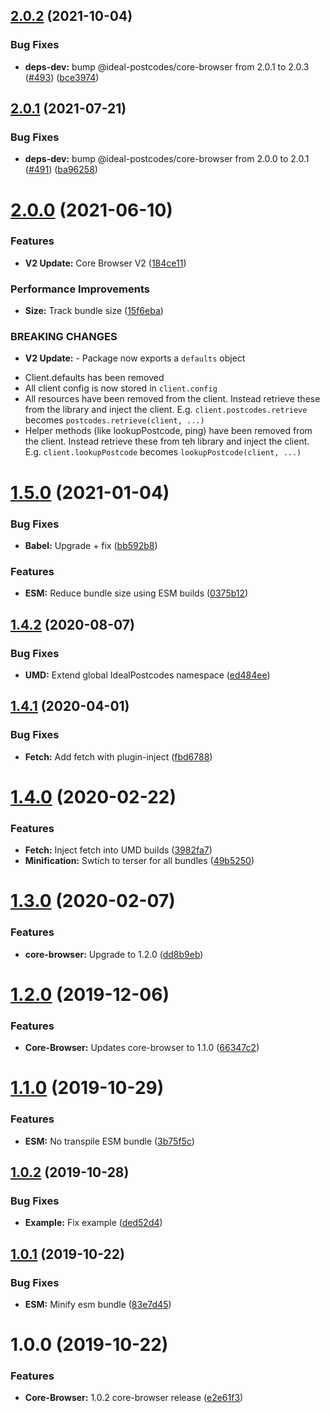 ## [2.0.2](https://github.com/ideal-postcodes/core-browser-bundled/compare/2.0.1...2.0.2) (2021-10-04)


### Bug Fixes

* **deps-dev:** bump @ideal-postcodes/core-browser from 2.0.1 to 2.0.3 ([#493](https://github.com/ideal-postcodes/core-browser-bundled/issues/493)) ([bce3974](https://github.com/ideal-postcodes/core-browser-bundled/commit/bce39746aff2c67b24e789f0fb4972f02fadd34f))

## [2.0.1](https://github.com/ideal-postcodes/core-browser-bundled/compare/2.0.0...2.0.1) (2021-07-21)


### Bug Fixes

* **deps-dev:** bump @ideal-postcodes/core-browser from 2.0.0 to 2.0.1 ([#491](https://github.com/ideal-postcodes/core-browser-bundled/issues/491)) ([ba96258](https://github.com/ideal-postcodes/core-browser-bundled/commit/ba96258a2b391595afa1a9db3d08b48cdf13b143))

# [2.0.0](https://github.com/ideal-postcodes/core-browser-bundled/compare/1.5.0...2.0.0) (2021-06-10)


### Features

* **V2 Update:** Core Browser V2 ([184ce11](https://github.com/ideal-postcodes/core-browser-bundled/commit/184ce11295dafb9b6c6fac5dfaa99cf9e527fef0))


### Performance Improvements

* **Size:** Track bundle size ([15f6eba](https://github.com/ideal-postcodes/core-browser-bundled/commit/15f6ebabf44a7b13fca5573990eac521c93a027a))


### BREAKING CHANGES

* **V2 Update:** - Package now exports a `defaults` object
- Client.defaults has been removed
- All client config is now stored in `client.config`
- All resources have been removed from the client. Instead retrieve
these from the library and inject the client. E.g.
`client.postcodes.retrieve` becomes `postcodes.retrieve(client, ...)`
- Helper methods (like lookupPostcode, ping) have been removed from the client.
Instead retrieve these from teh library and inject the client. E.g.
`client.lookupPostcode` becomes `lookupPostcode(client, ...)`

# [1.5.0](https://github.com/ideal-postcodes/core-browser-bundled/compare/1.4.2...1.5.0) (2021-01-04)


### Bug Fixes

* **Babel:** Upgrade + fix ([bb592b8](https://github.com/ideal-postcodes/core-browser-bundled/commit/bb592b8fa5c50373b944a8ed68cbbfe1c2a391ce))


### Features

* **ESM:** Reduce bundle size using ESM builds ([0375b12](https://github.com/ideal-postcodes/core-browser-bundled/commit/0375b12012082abf708d939c40426d8eafdabf9b))

## [1.4.2](https://github.com/ideal-postcodes/core-browser-bundled/compare/1.4.1...1.4.2) (2020-08-07)


### Bug Fixes

* **UMD:** Extend global IdealPostcodes namespace ([ed484ee](https://github.com/ideal-postcodes/core-browser-bundled/commit/ed484eea1ceab5995cd329b6f87fb8ede87875fc))

## [1.4.1](https://github.com/ideal-postcodes/core-browser-bundled/compare/1.4.0...1.4.1) (2020-04-01)


### Bug Fixes

* **Fetch:** Add fetch with plugin-inject ([fbd6788](https://github.com/ideal-postcodes/core-browser-bundled/commit/fbd67882140d28d99632e3136c0d6df7ab81992f))

# [1.4.0](https://github.com/ideal-postcodes/core-browser-bundled/compare/1.3.0...1.4.0) (2020-02-22)


### Features

* **Fetch:** Inject fetch into UMD builds ([3982fa7](https://github.com/ideal-postcodes/core-browser-bundled/commit/3982fa721169198c02a86bd881eab81c936f2b61))
* **Minification:** Swtich to terser for all bundles ([49b5250](https://github.com/ideal-postcodes/core-browser-bundled/commit/49b52506c71f68bff102dc08c12d4516373a1e23))

# [1.3.0](https://github.com/ideal-postcodes/core-browser-bundled/compare/1.2.0...1.3.0) (2020-02-07)


### Features

* **core-browser:** Upgrade to 1.2.0 ([dd8b9eb](https://github.com/ideal-postcodes/core-browser-bundled/commit/dd8b9eb9af1f0028bb5c2956e1805299d606130e))

# [1.2.0](https://github.com/ideal-postcodes/core-browser-bundled/compare/1.1.0...1.2.0) (2019-12-06)


### Features

* **Core-Browser:** Updates core-browser to 1.1.0 ([66347c2](https://github.com/ideal-postcodes/core-browser-bundled/commit/66347c28365497fdb10f4dd0ed2509651b1cdcfd))

# [1.1.0](https://github.com/ideal-postcodes/core-browser-bundled/compare/1.0.2...1.1.0) (2019-10-29)


### Features

* **ESM:** No transpile ESM bundle ([3b75f5c](https://github.com/ideal-postcodes/core-browser-bundled/commit/3b75f5c395da3d947a68f35b52325c36febc117a))

## [1.0.2](https://github.com/ideal-postcodes/core-browser-bundled/compare/1.0.1...1.0.2) (2019-10-28)


### Bug Fixes

* **Example:** Fix example ([ded52d4](https://github.com/ideal-postcodes/core-browser-bundled/commit/ded52d425eef38488333055b1112dceaf6511e70))

## [1.0.1](https://github.com/ideal-postcodes/core-browser-bundled/compare/1.0.0...1.0.1) (2019-10-22)


### Bug Fixes

* **ESM:** Minify esm bundle ([83e7d45](https://github.com/ideal-postcodes/core-browser-bundled/commit/83e7d452abe4b8d37f024904fa89234e3aad0323))

# 1.0.0 (2019-10-22)


### Features

* **Core-Browser:** 1.0.2 core-browser release ([e2e61f3](https://github.com/ideal-postcodes/core-browser-bundled/commit/e2e61f393867b3853eb2e8d1ae256c0891f82fbb))
